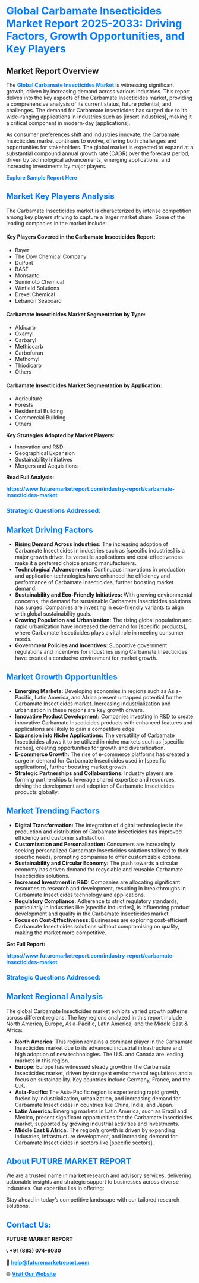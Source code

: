 <h1 style="color: #007BFF;">Global Carbamate Insecticides Market Report 2025-2033: Driving Factors, Growth Opportunities, and Key Players</h1>

<section id="overview">
<h2>Market Report Overview</h2>
<p>The <a href="https://www.futuremarketreport.com/industry-report/carbamate-insecticides-market" style="color: #007BFF; text-decoration: none;"><strong>Global Carbamate Insecticides Market</strong></a> is witnessing significant growth, driven by increasing demand across various industries. This report delves into the key aspects of the Carbamate Insecticides market, providing a comprehensive analysis of its current status, future potential, and challenges. The demand for Carbamate Insecticides has surged due to its wide-ranging applications in industries such as [insert industries], making it a critical component in modern-day [applications].</p>
<p>As consumer preferences shift and industries innovate, the Carbamate Insecticides market continues to evolve, offering both challenges and opportunities for stakeholders. The global market is expected to expand at a substantial compound annual growth rate (CAGR) over the forecast period, driven by technological advancements, emerging applications, and increasing investments by major players.</p>
</section>

<section id="overview">
<p><a href="https://www.futuremarketreport.com/request-sample/reportId=87997" style="color: #007BFF; text-decoration: none;"><strong>Explore Sample Report Here</strong></a></p>
</section>

<section id="key-players">
<h2 style="color: #007BFF;">Market Key Players Analysis</h2>
<p>The Carbamate Insecticides market is characterized by intense competition among key players striving to capture a larger market share. Some of the leading companies in the market include:</p>
<h4>Key Players Covered in the Carbamate Insecticides Report:</h4>
<ul><li>Bayer</li><li>The Dow Chemical Company</li><li>DuPont</li><li>BASF</li><li>Monsanto</li><li>Sumimoto Chemical</li><li>Winfield Solutions</li><li>Drexel Chemical</li><li>Lebanon Seaboard</li></ul>
<h4>Carbamate Insecticides Market Segmentation by Type:</h4>
<ul><li>Aldicarb</li><li>Oxamyl</li><li>Carbaryl</li><li>Methiocarb</li><li>Carbofuran</li><li>Methomyl</li><li>Thiodicarb</li><li>Others</li></ul>

<h4>Carbamate Insecticides Market Segmentation by Application:</h4>
<ul><li>Agriculture</li><li>Forests</li><li>Residential Building</li><li>Commercial Building</li><li>Others</li></ul>
<p><strong>Key Strategies Adopted by Market Players:</strong></p>
<ul>
<li>Innovation and R&D</li>
<li>Geographical Expansion</li>
<li>Sustainability Initiatives</li>
<li>Mergers and Acquisitions</li>
</ul>
</section>

<section>
<p><strong>Read Full Analysis: </strong></p><a href="https://www.futuremarketreport.com/industry-report/carbamate-insecticides-market" style="color: #007BFF; text-decoration: none;"><strong>https://www.futuremarketreport.com/industry-report/carbamate-insecticides-market</strong></a>
<h3 style="color: #007BFF;">Strategic Questions Addressed:</h3>
</section>

<section id="driving-factors">
<h2 style="color: #007BFF;">Market Driving Factors</h2>
<ul>
<li><strong>Rising Demand Across Industries:</strong> The increasing adoption of Carbamate Insecticides in industries such as [specific industries] is a major growth driver. Its versatile applications and cost-effectiveness make it a preferred choice among manufacturers.</li>
<li><strong>Technological Advancements:</strong> Continuous innovations in production and application technologies have enhanced the efficiency and performance of Carbamate Insecticides, further boosting market demand.</li>
<li><strong>Sustainability and Eco-Friendly Initiatives:</strong> With growing environmental concerns, the demand for sustainable Carbamate Insecticides solutions has surged. Companies are investing in eco-friendly variants to align with global sustainability goals.</li>
<li><strong>Growing Population and Urbanization:</strong> The rising global population and rapid urbanization have increased the demand for [specific products], where Carbamate Insecticides plays a vital role in meeting consumer needs.</li>
<li><strong>Government Policies and Incentives:</strong> Supportive government regulations and incentives for industries using Carbamate Insecticides have created a conducive environment for market growth.</li>
</ul>
</section>

<section id="growth-opportunities">
<h2 style="color: #007BFF;">Market Growth Opportunities</h2>
<ul>
<li><strong>Emerging Markets:</strong> Developing economies in regions such as Asia-Pacific, Latin America, and Africa present untapped potential for the Carbamate Insecticides market. Increasing industrialization and urbanization in these regions are key growth drivers.</li>
<li><strong>Innovative Product Development:</strong> Companies investing in R&D to create innovative Carbamate Insecticides products with enhanced features and applications are likely to gain a competitive edge.</li>
<li><strong>Expansion into Niche Applications:</strong> The versatility of Carbamate Insecticides allows it to be utilized in niche markets such as [specific niches], creating opportunities for growth and diversification.</li>
<li><strong>E-commerce Growth:</strong> The rise of e-commerce platforms has created a surge in demand for Carbamate Insecticides used in [specific applications], further boosting market growth.</li>
<li><strong>Strategic Partnerships and Collaborations:</strong> Industry players are forming partnerships to leverage shared expertise and resources, driving the development and adoption of Carbamate Insecticides products globally.</li>
</ul>
</section>

<section id="trending-factors">
<h2 style="color: #007BFF;">Market Trending Factors</h2>
<ul>
<li><strong>Digital Transformation:</strong> The integration of digital technologies in the production and distribution of Carbamate Insecticides has improved efficiency and customer satisfaction.</li>
<li><strong>Customization and Personalization:</strong> Consumers are increasingly seeking personalized Carbamate Insecticides solutions tailored to their specific needs, prompting companies to offer customizable options.</li>
<li><strong>Sustainability and Circular Economy:</strong> The push towards a circular economy has driven demand for recyclable and reusable Carbamate Insecticides solutions.</li>
<li><strong>Increased Investment in R&D:</strong> Companies are allocating significant resources to research and development, resulting in breakthroughs in Carbamate Insecticides technology and applications.</li>
<li><strong>Regulatory Compliance:</strong> Adherence to strict regulatory standards, particularly in industries like [specific industries], is influencing product development and quality in the Carbamate Insecticides market.</li>
<li><strong>Focus on Cost-Effectiveness:</strong> Businesses are exploring cost-efficient Carbamate Insecticides solutions without compromising on quality, making the market more competitive.</li>
</ul>
</section>

<section>
<p><strong>Get Full Report: </strong></p><a href="https://www.futuremarketreport.com/industry-report/carbamate-insecticides-market" style="color: #007BFF; text-decoration: none;"><strong>https://www.futuremarketreport.com/industry-report/carbamate-insecticides-market</strong></a>
<h3 style="color: #007BFF;">Strategic Questions Addressed:</h3>
</section>


<section id="regional-analysis">
<h2 style="color: #007BFF;">Market Regional Analysis</h2>
<p>The global Carbamate Insecticides market exhibits varied growth patterns across different regions. The key regions analyzed in this report include North America, Europe, Asia-Pacific, Latin America, and the Middle East & Africa:</p>
<ul>
<li><strong>North America:</strong> This region remains a dominant player in the Carbamate Insecticides market due to its advanced industrial infrastructure and high adoption of new technologies. The U.S. and Canada are leading markets in this region.</li>
<li><strong>Europe:</strong> Europe has witnessed steady growth in the Carbamate Insecticides market, driven by stringent environmental regulations and a focus on sustainability. Key countries include Germany, France, and the U.K.</li>
<li><strong>Asia-Pacific:</strong> The Asia-Pacific region is experiencing rapid growth, fueled by industrialization, urbanization, and increasing demand for Carbamate Insecticides in countries like China, India, and Japan.</li>
<li><strong>Latin America:</strong> Emerging markets in Latin America, such as Brazil and Mexico, present significant opportunities for the Carbamate Insecticides market, supported by growing industrial activities and investments.</li>
<li><strong>Middle East & Africa:</strong> The region’s growth is driven by expanding industries, infrastructure development, and increasing demand for Carbamate Insecticides in sectors like [specific sectors].</li>
</ul>
</section>

<footer>
<h2 style="color: #007BFF;">About FUTURE MARKET REPORT</h2>
<p>We are a trusted name in market research and advisory services, delivering actionable insights and strategic support to businesses across diverse industries. Our expertise lies in offering:</p>

<p>Stay ahead in today’s competitive landscape with our tailored research solutions.</p>

<h2 style="color: #007BFF;">Contact Us:</h2>
<p><strong>FUTURE MARKET REPORT</strong></p>
<p>📞 <strong>+91 (883) 074-8030</strong></p>
<p>📧 <strong><a href="mailto:help@futuremarketreport.com" style="color: #007BFF;">help@futuremarketreport.com</a></strong></p>
<p>🌐 <strong><a href="https://www.futuremarketreport.com/" style="color: #007BFF;">Visit Our Website</a></strong></p>
</footer>